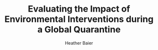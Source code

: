 ---
#Title of Linked Article
title: "Evaluating the Impact of Environmental Interventions during a Global Quarantine"

#A very (very!) short excerpt of your article.  No more than one sentence, optimally less than 10 words.
excerpt: "In this brief overview of an article recently published in the journal Sustainability, we showcase one way we’re engaged with continuing operations while under quarantine by using satellite and other geospatial information, combined with other existing survey data collected by international organizations."

#URL of the article you're linking to:
link: https://www.eartheval.org/blog/evaluating-impact-environmental-interventions-during-global-quarantine

#Summary image - shows up on searches
header:
  teaser: /assets/images/newsImages/uganda-interventions-202004-map.png

#Should be one or more of Vibrancy, Sustainability, and Security.
categories: Sustainability

#Tags.  Spaces delimit new tags. To see all current tags, type "/tags/" on the live website URL.
tags: climate-change satellite-imagery policy-report ciep

#Type of Article (news, journal, or report)
artType: summaryNews

#Author of the news article.  Authors must be added into the system, so if this is your first article
#Let us know.
author: Heather Baier

#Name of any other authors.  Only the main author's picture shows up on the article, but this allows for
#linking on bio pages.
otherAuthors: 
  - author: 
    - authorName: Dan Runfola
    - authorLink: danrunfolafall2017

#Don't edit:
entryType: news
---